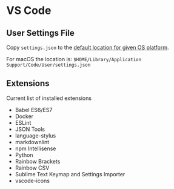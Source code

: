 # VS Code

## User Settings File

Copy `settings.json` to the [default location for given OS platform](https://code.visualstudio.com/docs/getstarted/settings#_settings-file-locations).

For macOS the location is:  `$HOME/Library/Application Support/Code/User/settings.json`

## Extensions

Current list of installed extensions

- Babel ES6/ES7
- Docker
- ESLint
- JSON Tools
- language-stylus
- markdownlint
- npm Intellisense
- Python
- Rainbow Brackets
- Rainbow CSV
- Sublime Text Keymap and Settings Importer
- vscode-icons

